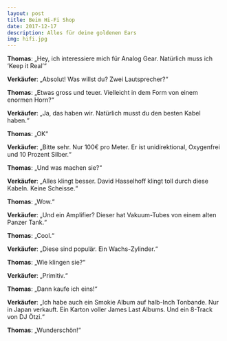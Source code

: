 ```yaml
---
layout: post
title: Beim Hi-Fi Shop
date: 2017-12-17
description: Alles für deine goldenen Ears
img: hifi.jpg
---
```


**Thomas**:  „Hey, ich interessiere mich für Analog Gear. Natürlich muss ich ‘Keep it Real’“

**Verkäufer**: „Absolut! Was willst du? Zwei Lautsprecher?“

**Thomas**: „Etwas gross und teuer. Vielleicht in dem Form von einem enormen Horn?“

**Verkäufer**: „Ja, das haben wir. Natürlich musst du den besten Kabel haben.“

**Thomas**:  „OK“

**Verkäufer**: „Bitte sehr. Nur 100€ pro Meter. Er ist unidirektional, Oxygenfrei und 10 Prozent Silber.“

**Thomas**:  „Und was machen sie?“

**Verkäufer**: „Alles klingt besser. David Hasselhoff klingt toll durch diese Kabeln. Keine Scheisse.“

**Thomas**:  „Wow.“

**Verkäufer**: „Und ein Amplifier? Dieser hat Vakuum-Tubes von einem alten Panzer Tank.“

**Thomas**:  „Cool.“

**Verkäufer**: „Diese sind populär. Ein Wachs-Zylinder.“

**Thomas**:  „Wie klingen sie?“

**Verkäufer**: „Primitiv.“

**Thomas**:  „Dann kaufe ich eins!“

**Verkäufer**: „Ich habe auch ein Smokie Album auf halb-Inch Tonbande. Nur in Japan verkauft. Ein Karton voller James Last Albums. Und ein 8-Track von DJ Ötzi.“

**Thomas**:  „Wunderschön!“



